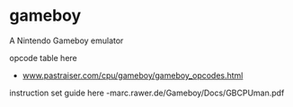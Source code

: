 gameboy
=======

A Nintendo Gameboy emulator

opcode table here
- www.pastraiser.com/cpu/gameboy/gameboy_opcodes.html

instruction set guide here
-marc.rawer.de/Gameboy/Docs/GBCPUman.pdf
